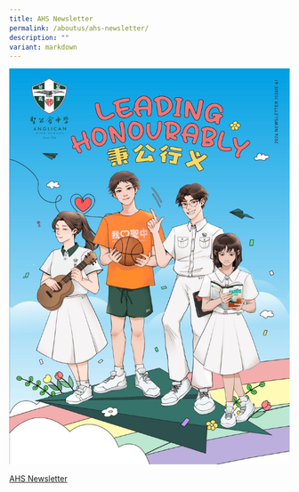 ```yaml
---
title: AHS Newsletter
permalink: /aboutus/ahs-newsletter/
description: ""
variant: markdown
---
```

![](/images/About%20us/2024_ahs_newsletter_cover_page.jpg)

[AHS Newsletter](https://go.gov.sg/ahsnewsletter2025)